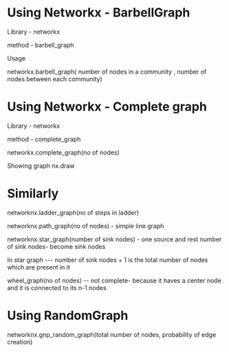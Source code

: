 # Using Networkx - BarbellGraph

Library - networkx

method  - barbell_graph 


Usage 

networkx.barbell_graph( number of nodes in a community , number of nodes between each community)


# Using Networkx - Complete graph 

Library - networkx

method - complete_graph

networkx.complete_graph(no of nodes)


Showing graph  nx.draw

# Similarly 

networknx.ladder_graph(no of steps in ladder)

networknx.path_graph(no of nodes) - simple line graph 

networknx.star_graph(number of sink nodes) - one source and rest number of sink nodes- become sink nodes

In star graph --- number of sink nodes + 1 is the total number of nodes which are present in it 


wheel_graph(no of nodes) -- not complete- because it haves a center node and it is connected to its n-1 nodes


# Using RandomGraph

networknx.gnp_random_graph(total number of nodes, probability of edge creation)


